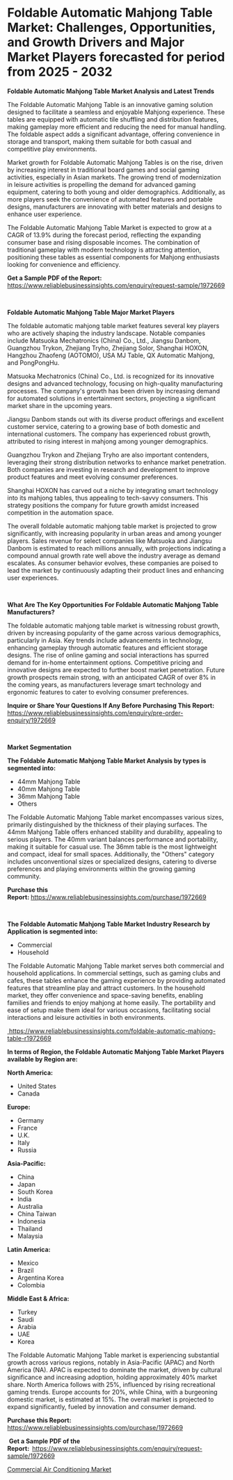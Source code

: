 <p><h1>Foldable Automatic Mahjong Table Market: Challenges, Opportunities, and Growth Drivers and Major Market Players forecasted for period from 2025 - 2032</h1></p><p><strong>Foldable Automatic Mahjong Table Market Analysis and Latest Trends</strong></p>
<p><p>The Foldable Automatic Mahjong Table is an innovative gaming solution designed to facilitate a seamless and enjoyable Mahjong experience. These tables are equipped with automatic tile shuffling and distribution features, making gameplay more efficient and reducing the need for manual handling. The foldable aspect adds a significant advantage, offering convenience in storage and transport, making them suitable for both casual and competitive play environments.</p><p>Market growth for Foldable Automatic Mahjong Tables is on the rise, driven by increasing interest in traditional board games and social gaming activities, especially in Asian markets. The growing trend of modernization in leisure activities is propelling the demand for advanced gaming equipment, catering to both young and older demographics. Additionally, as more players seek the convenience of automated features and portable designs, manufacturers are innovating with better materials and designs to enhance user experience.</p><p>The Foldable Automatic Mahjong Table Market is expected to grow at a CAGR of 13.9% during the forecast period, reflecting the expanding consumer base and rising disposable incomes. The combination of traditional gameplay with modern technology is attracting attention, positioning these tables as essential components for Mahjong enthusiasts looking for convenience and efficiency.</p></p>
<p><strong>Get a Sample PDF of the Report:&nbsp;</strong> <a href="https://www.reliablebusinessinsights.com/enquiry/request-sample/1972669?utm_campaign=2448&utm_medium=2&utm_source=Github&utm_content=ia&utm_term=20022025&utm_id=foldable-automatic-mahjong-table">https://www.reliablebusinessinsights.com/enquiry/request-sample/1972669</a></p>
<p>&nbsp;</p>
<p><strong>Foldable Automatic Mahjong Table Major Market Players</strong></p>
<p><p>The foldable automatic mahjong table market features several key players who are actively shaping the industry landscape. Notable companies include Matsuoka Mechatronics (China) Co., Ltd., Jiangsu Danbom, Guangzhou Trykon, Zhejiang Tryho, Zhejiang Solor, Shanghai HOXON, Hangzhou Zhaofeng (AOTOMO), USA MJ Table, QX Automatic Mahjong, and PongPongHu.</p><p>Matsuoka Mechatronics (China) Co., Ltd. is recognized for its innovative designs and advanced technology, focusing on high-quality manufacturing processes. The company's growth has been driven by increasing demand for automated solutions in entertainment sectors, projecting a significant market share in the upcoming years.</p><p>Jiangsu Danbom stands out with its diverse product offerings and excellent customer service, catering to a growing base of both domestic and international customers. The company has experienced robust growth, attributed to rising interest in mahjong among younger demographics.</p><p>Guangzhou Trykon and Zhejiang Tryho are also important contenders, leveraging their strong distribution networks to enhance market penetration. Both companies are investing in research and development to improve product features and meet evolving consumer preferences.</p><p>Shanghai HOXON has carved out a niche by integrating smart technology into its mahjong tables, thus appealing to tech-savvy consumers. This strategy positions the company for future growth amidst increased competition in the automation space.</p><p>The overall foldable automatic mahjong table market is projected to grow significantly, with increasing popularity in urban areas and among younger players. Sales revenue for select companies like Matsuoka and Jiangsu Danbom is estimated to reach millions annually, with projections indicating a compound annual growth rate well above the industry average as demand escalates. As consumer behavior evolves, these companies are poised to lead the market by continuously adapting their product lines and enhancing user experiences.</p></p>
<p>&nbsp;</p>
<p><strong>What Are The Key Opportunities For Foldable Automatic Mahjong Table Manufacturers?</strong></p>
<p><p>The foldable automatic mahjong table market is witnessing robust growth, driven by increasing popularity of the game across various demographics, particularly in Asia. Key trends include advancements in technology, enhancing gameplay through automatic features and efficient storage designs. The rise of online gaming and social interactions has spurred demand for in-home entertainment options. Competitive pricing and innovative designs are expected to further boost market penetration. Future growth prospects remain strong, with an anticipated CAGR of over 8% in the coming years, as manufacturers leverage smart technology and ergonomic features to cater to evolving consumer preferences.</p></p>
<p><strong>Inquire or Share Your Questions If Any Before Purchasing This Report:</strong> <a href="https://www.reliablebusinessinsights.com/enquiry/pre-order-enquiry/1972669?utm_campaign=2448&utm_medium=2&utm_source=Github&utm_content=ia&utm_term=20022025&utm_id=foldable-automatic-mahjong-table">https://www.reliablebusinessinsights.com/enquiry/pre-order-enquiry/1972669</a></p>
<p>&nbsp;</p>
<p><strong>Market Segmentation</strong></p>
<p><strong>The Foldable Automatic Mahjong Table Market Analysis by types is segmented into:</strong></p>
<p><ul><li>44mm Mahjong Table</li><li>40mm Mahjong Table</li><li>36mm Mahjong Table</li><li>Others</li></ul></p>
<p><p>The Foldable Automatic Mahjong Table market encompasses various sizes, primarily distinguished by the thickness of their playing surfaces. The 44mm Mahjong Table offers enhanced stability and durability, appealing to serious players. The 40mm variant balances performance and portability, making it suitable for casual use. The 36mm table is the most lightweight and compact, ideal for small spaces. Additionally, the "Others" category includes unconventional sizes or specialized designs, catering to diverse preferences and playing environments within the growing gaming community.</p></p>
<p><strong>Purchase this Report:&nbsp;</strong><a href="https://www.reliablebusinessinsights.com/purchase/1972669?utm_campaign=2448&utm_medium=2&utm_source=Github&utm_content=ia&utm_term=20022025&utm_id=foldable-automatic-mahjong-table">https://www.reliablebusinessinsights.com/purchase/1972669</a></p>
<p>&nbsp;</p>
<p><strong>The Foldable Automatic Mahjong Table Market Industry Research by Application is segmented into:</strong></p>
<p><ul><li>Commercial</li><li>Household</li></ul></p>
<p><p>The Foldable Automatic Mahjong Table market serves both commercial and household applications. In commercial settings, such as gaming clubs and cafes, these tables enhance the gaming experience by providing automated features that streamline play and attract customers. In the household market, they offer convenience and space-saving benefits, enabling families and friends to enjoy mahjong at home easily. The portability and ease of setup make them ideal for various occasions, facilitating social interactions and leisure activities in both environments.</p></p>
<p><a href="https://www.reliablebusinessinsights.com/foldable-automatic-mahjong-table-r1972669?utm_campaign=2448&utm_medium=2&utm_source=Github&utm_content=ia&utm_term=20022025&utm_id=foldable-automatic-mahjong-table">&nbsp;https://www.reliablebusinessinsights.com/foldable-automatic-mahjong-table-r1972669</a></p>
<p><strong>In terms of Region, the Foldable Automatic Mahjong Table Market Players available by Region are:</strong></p>
<p>
    <p> <strong> North America: </strong>
        <ul>
            <li>United States</li>
            <li>Canada</li>
        </ul>
        </p> 
    <p> <strong> Europe: </strong>
        <ul>
            <li>Germany</li>
            <li>France</li>
            <li>U.K.</li>
            <li>Italy</li>
            <li>Russia</li>
        </ul>
        </p> 
    <p> <strong> Asia-Pacific: </strong>
        <ul>
            <li>China</li>
            <li>Japan</li>
            <li>South Korea</li>
            <li>India</li>
            <li>Australia</li>
            <li>China Taiwan</li>
            <li>Indonesia</li>
            <li>Thailand</li>
            <li>Malaysia</li>
        </ul>
        </p> 
    <p> <strong> Latin America: </strong>
        <ul>
            <li>Mexico</li>
            <li>Brazil</li>
            <li>Argentina Korea</li>
            <li>Colombia</li>
        </ul>
        </p> 
    <p> <strong> Middle East & Africa: </strong>
        <ul>
            <li>Turkey</li>
            <li>Saudi</li>
            <li>Arabia</li>
            <li>UAE</li>
            <li>Korea</li>
        </ul>
    </p>
    </p>
<p><p>The Foldable Automatic Mahjong Table market is experiencing substantial growth across various regions, notably in Asia-Pacific (APAC) and North America (NA). APAC is expected to dominate the market, driven by cultural significance and increasing adoption, holding approximately 40% market share. North America follows with 25%, influenced by rising recreational gaming trends. Europe accounts for 20%, while China, with a burgeoning domestic market, is estimated at 15%. The overall market is projected to expand significantly, fueled by innovation and consumer demand.</p></p>
<p><strong>Purchase this Report: </strong><a href="https://www.reliablebusinessinsights.com/purchase/1972669?utm_campaign=2448&utm_medium=2&utm_source=Github&utm_content=ia&utm_term=20022025&utm_id=foldable-automatic-mahjong-table">https://www.reliablebusinessinsights.com/purchase/1972669</a></p>
<p>&nbsp;<strong>Get a Sample PDF of the Report:&nbsp;&nbsp;</strong><a href="https://www.reliablebusinessinsights.com/enquiry/request-sample/1972669?utm_campaign=2448&utm_medium=2&utm_source=Github&utm_content=ia&utm_term=20022025&utm_id=foldable-automatic-mahjong-table">https://www.reliablebusinessinsights.com/enquiry/request-sample/1972669</a></p>
<p><strong></strong></p>
<p><p><a href="https://github.com/dolorespeddico90/Market-Research-Report-List-1/blob/main/commercial-air-conditioning-market.md?utm_campaign=2448&utm_medium=2&utm_source=Github&utm_content=ia&utm_term=20022025&utm_id=foldable-automatic-mahjong-table">Commercial Air Conditioning Market</a></p></p>